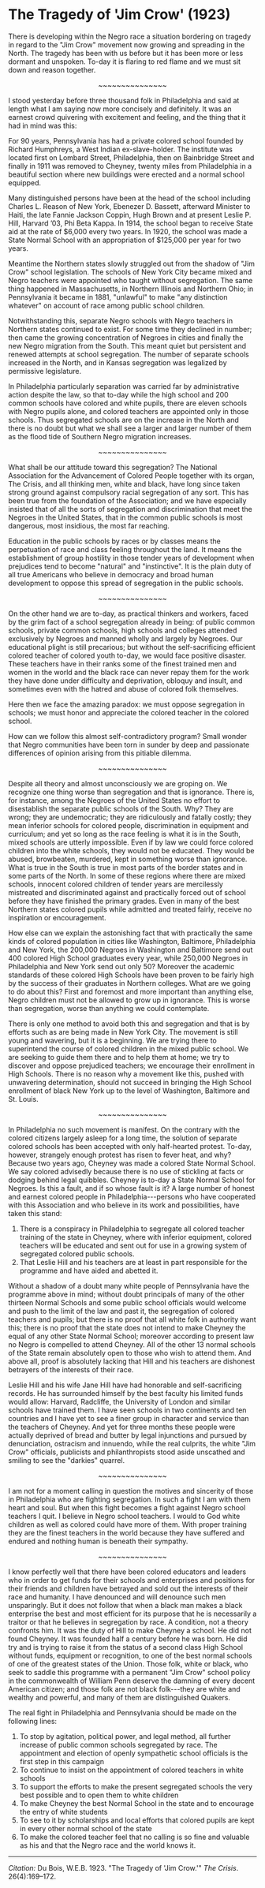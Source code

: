 <!--
title:   The Tragedy of 'Jim Crow'
author:  Du Bois, W.E.B.
journal: The Crisis
year:    1923
volume:  26
issue:   4
pages:   169-172
-->
# The Tragedy of 'Jim Crow' (1923)

There is developing within the Negro race a situation bordering on tragedy in regard to the "Jim Crow" movement now growing and spreading in the North. The tragedy has been with us before but it has been more or less dormant and unspoken. To-day it is flaring to red flame and we must sit down and reason together.

<p style="text-align:center"> ~~~~~~~~~~~~~~~ </p>

I stood yesterday before three thousand folk in Philadelphia and said at length what I am saying now more concisely and definitely. It was an earnest crowd quivering with excitement and feeling, and the thing that it had in mind was this:

For 90 years, Pennsylvania has had a private colored school founded by Richard Humphreys, a West Indian ex-slave-holder. The institute was located first on Lombard Street, Philadelphia, then on Bainbridge Street and finally in 1911 was removed to Cheyney, twenty miles from Philadelphia in a beautiful section where new buildings were erected and a normal school equipped.

Many distinguished persons have been at the head of the school including Charles L. Reason of New York, Ebenezer D. Bassett, afterward Minister to Haiti, the late Fannie Jackson Coppin, Hugh Brown and at present Leslie P. Hill, Harvard &rsquo;03, Phi Beta Kappa. In 1914, the school began to receive State aid at the rate of $6,000 every two years. In 1920, the school was made a State Normal School with an appropriation of $125,000 per year for two years.

Meantime the Northern states slowly struggled out from the shadow of "Jim Crow" school legislation. The schools of New York City became mixed and Negro teachers were appointed who taught without segregation. The same thing happened in Massachusetts, in Northern Illinois and Northern Ohio; in Pennsylvania it became in 1881, "unlawful" to make "any distinction whatever" on account of race among public school children.

Notwithstanding this, separate Negro schools with Negro teachers in Northern states continued to exist. For some time they declined in number; then came the growing concentration of Negroes in cities and finally the new Negro migration from the South. This meant quiet but persistent and renewed attempts at school segregation. The number of separate schools increased in the North, and in Kansas segregation was legalized by permissive legislature.

In Philadelphia particularly separation was carried far by administrative action despite the law, so that to-day while the high school and 200 common schools have colored and white pupils, there are eleven schools with Negro pupils alone, and colored teachers are appointed only in those schools. Thus segregated schools are on the increase in the North and there is no doubt but what we shall see a larger and larger number of them as the flood tide of Southern Negro migration increases.
<p style="text-align:center"> ~~~~~~~~~~~~~~~ </p>

What shall be our attitude toward this segregation? The National Association for the Advancement of Colored People together with its organ, <span class = "small-caps">The Crisis</span>, and all thinking men, white and black, have long since taken strong ground against compulsory racial segregation of any sort. This has been true from the foundation of the Association; and we have especially insisted that of all the sorts of segregation and discrimination that meet the Negroes in the United States, that in the common public schools is most dangerous, most insidious, the most far reaching.

Education in the public schools by races or by classes means the perpetuation of race and class feeling throughout the land. It means the establishment of group hostility in those tender years of development when prejudices tend to become "natural" and "instinctive". It is the plain duty of all true Americans who believe in democracy and broad human development to oppose this spread of segregation in the public schools.

<p style="text-align:center"> ~~~~~~~~~~~~~~~ </p>

On the other hand we are to-day, as practical thinkers and workers, faced by the grim fact of a school segregation already in being: of public common schools, private common schools, high schools and colleges attended exclusively by Negroes and manned wholly and largely by Negroes. Our educational plight is still precarious; but without the self-sacrificing efficient colored teacher of colored youth to-day, we would face positive disaster. These teachers have in their ranks some of the finest trained men and women in the world and the black race can never repay them for the work they have done under difficulty and deprivation, obloquy and insult, and sometimes even with the hatred and abuse of colored folk themselves.

Here then we face the amazing paradox: we must oppose segregation in schools; we must honor and appreciate the colored teacher in the colored school.

How can we follow this almost self-contradictory program? Small wonder that Negro communities have been torn in sunder by deep and passionate differences of opinion arising from this pitiable dilemma.

<p style="text-align:center"> ~~~~~~~~~~~~~~~ </p>

Despite all theory and almost unconsciously we are groping on. We recognize one thing worse than segregation and that is ignorance. There is, for instance, among the Negroes of the United States no effort to disestablish the separate public schools of the South. Why? They are wrong; they are undemocratic; they are ridiculously and fatally costly; they mean inferior schools for colored people, discrimination in equipment and curriculum; and yet so long as the race feeling is what it is in the South, mixed schools are utterly impossible. Even if by law we could force colored children into the white schools, they would not be educated. They would be abused, browbeaten, murdered, kept in something worse than ignorance. What is true in the South is true in most parts of the border states and in some parts of the North. In some of these regions where there are mixed schools, innocent colored children of tender years are mercilessly mistreated and discriminated against and practically forced out of school before they have finished the primary grades. Even in many of the best Northern states colored pupils while admitted and treated fairly, receive no inspiration or encouragement.

How else can we explain the astonishing fact that with practically the same kinds of colored population in cities like Washington, Baltimore, Philadelphia and New York, the 200,000 Negroes in Washington and Baltimore send out 400 colored High School graduates every year, while 250,000 Negroes in Philadelphia and New York send out only 50? Moreover the academic standards of these colored High Schools have been proven to be fairly high by the success of their graduates in Northern colleges. What are we going to do about this? First and foremost and more important than anything else, Negro children must not be allowed to grow up in ignorance. This is worse than segregation, worse than anything we could contemplate.

There is only one method to avoid both this and segregation and that is by efforts such as are being made in New York City. The movement is still young and wavering, but it is a beginning. We are trying there to superintend the course of colored children in the mixed public school. We are seeking to guide them there and to help them at home; we try to discover and oppose prejudiced teachers; we encourage their enrollment in High Schools. There is no reason why a movement like this, pushed with unwavering determination, should not succeed in bringing the High School enrollment of black New York up to the level of Washington, Baltimore and St. Louis.

<p style="text-align:center"> ~~~~~~~~~~~~~~~ </p>

In Philadelphia no such movement is manifest. On the contrary with the colored citizens largely asleep for a long time, the solution of separate colored schools has been accepted with only half-hearted protest. To-day, however, strangely enough protest has risen to fever heat, and why? Because two years ago, Cheyney was made a colored State Normal School. We say colored advisedly because there is no use of stickling at facts or dodging behind legal quibbles. Cheyney is to-day a State Normal School for Negroes. Is this a fault, and if so whose fault is it? A large number of honest and earnest colored people in Philadelphia---persons who have cooperated with this Association and who believe in its work and possibilities, have taken this stand:

1. There is a conspiracy in Philadelphia to segregate all colored teacher training of the state in Cheyney, where with inferior equipment, colored teachers will be educated and sent out for use in a growing system of segregated colored public schools.
2. That Leslie Hill and his teachers are at least in part responsible for the programme and have aided and abetted it.

Without a shadow of a doubt many white people of Pennsylvania have the programme above in mind; without doubt principals of many of the other thirteen Normal Schools and some public school officials would welcome and push to the limit of the law and past it, the segregation of colored teachers and pupils; but there is no proof that all white folk in authority want this; there is no proof that the state does not intend to make Cheyney the equal of any other State Normal School; moreover according to present law no Negro is compelled to attend Cheyney. All of the other 13 normal schools of the State remain absolutely open to those who wish to attend them. And above all, proof is absolutely lacking that Hill and his teachers are dishonest betrayers of the interests of their race.

Leslie Hill and his wife Jane Hill have had honorable and self-sacrificing records. He has surrounded himself by the best faculty his limited funds would allow: Harvard, Radcliffe, the University of London and similar schools have trained them. I have seen schools in two continents and ten countries and I have yet to see a finer group in character and service than the teachers of Cheyney. And yet for three months these people were actually deprived of bread and butter by legal injunctions and pursued by denunciation, ostracism and innuendo, while the real culprits, the white "Jim Crow" officials, publicists and philanthropists stood aside unscathed and smiling to see the "darkies" quarrel.

<p style="text-align:center"> ~~~~~~~~~~~~~~~ </p>

I am not for a moment calling in question the motives and sincerity of those in Philadelphia who are fighting segregation. In such a fight I am with them heart and soul. But when this fight becomes a fight against Negro school teachers I quit. I believe in Negro school teachers. I would to God white children as well as colored could have more of them. With proper training they are the finest teachers in the world because they have suffered and endured and nothing human is beneath their sympathy.

<p style="text-align:center"> ~~~~~~~~~~~~~~~ </p>

I know perfectly well that there have been colored educators and leaders who in order to get funds for their schools and enterprises and positions for their friends and children have betrayed and sold out the interests of their race and humanity. I have denounced and will denounce such men unsparingly. But it does not follow that when a black man makes a black enterprise the best and most efficient for its purpose that he is necessarily a traitor or that he believes in segregation by race. A condition, not a theory confronts him. It was the duty of Hill to make Cheyney a school. He did not found Cheyney. It was founded half a century before he was born. He did try and is trying to raise it from the status of a second class High School without funds, equipment or recognition, to one of the best normal schools of one of the greatest states  of the Union. Those folk, white or black, who seek to saddle this programme with a permanent "Jim Crow" school policy in the commonwealth of William Penn deserve the damning of every decent American citizen; and those folk are not black folk---they are white and wealthy and powerful, and many of them are distinguished Quakers.

The real fight in Philadelphia and Pennsylvania should be made on the following lines:

1. To stop by agitation, political power, and legal method, all further increase of public common schools segregated by race. The appointment and election of openly sympathetic school officials is the first step in this campaign
2. To continue to insist on the appointment of colored teachers in white schools
3. To support the efforts to make the present segregated schools the very best possible and to open them to white children
4. To make Cheyney the best Normal School in the state and to encourage the entry of white students
5. To see to it by scholarships and local efforts that colored pupils are kept in every other normal school of the state
6. To make the colored teacher feel that no calling is so fine and valuable as his and that the Negro race and the world knows it.

______________
*Citation:* Du Bois, W.E.B. 1923. "The Tragedy of 'Jim Crow.'" *The Crisis*. 26(4):169&ndash;172.